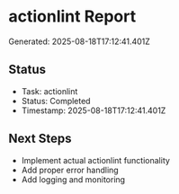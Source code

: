 # actionlint Report

Generated: 2025-08-18T17:12:41.401Z

## Status
- Task: actionlint
- Status: Completed
- Timestamp: 2025-08-18T17:12:41.401Z

## Next Steps
- Implement actual actionlint functionality
- Add proper error handling
- Add logging and monitoring

